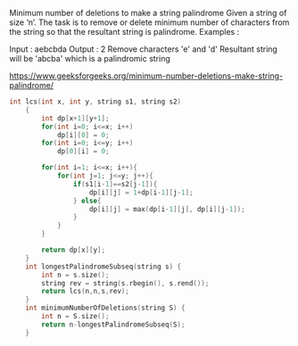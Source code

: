 Minimum number of deletions to make a string palindrome
Given a string of size ‘n’. The task is to remove or delete minimum number of characters from the string so that the resultant string is palindrome.
Examples :

Input : aebcbda
Output : 2
Remove characters 'e' and 'd'
Resultant string will be 'abcba'
which is a palindromic string

https://www.geeksforgeeks.org/minimum-number-deletions-make-string-palindrome/

```cpp
int lcs(int x, int y, string s1, string s2)
    {
        int dp[x+1][y+1];
        for(int i=0; i<=x; i++)
            dp[i][0] = 0;
        for(int i=0; i<=y; i++)
            dp[0][i] = 0;

        for(int i=1; i<=x; i++){
            for(int j=1; j<=y; j++){
                if(s1[i-1]==s2[j-1]){
                    dp[i][j] = 1+dp[i-1][j-1];
                } else{
                    dp[i][j] = max(dp[i-1][j], dp[i][j-1]);
                }
            }
        }

        return dp[x][y];
    }
    int longestPalindromeSubseq(string s) {
        int n = s.size();
        string rev = string(s.rbegin(), s.rend());
        return lcs(n,n,s,rev);
    }
    int minimumNumberOfDeletions(string S) {
        int n = S.size();
        return n-longestPalindromeSubseq(S);
    }
```
